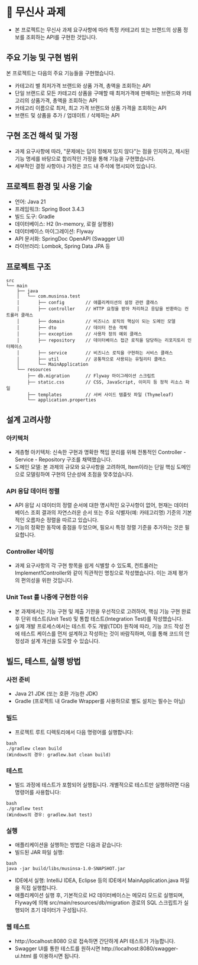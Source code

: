 # 👕 무신사 과제
- 본 프로젝트는 무신사 과제 요구사항에 따라 특정 카테고리 또는 브랜드의 상품 정보를 조회하는 API를 구현한 것입니다.

## 주요 기능 및 구현 범위
본 프로젝트는 다음의 주요 기능들을 구현했습니다.

- 카테고리 별 최저가격 브랜드와 상품 가격, 총액을 조회하는 API
- 단일 브랜드로 모든 카테고리 상품을 구매할 때 최저가격에 판매하는 브랜드와 카테고리의 상품가격, 총액을
  조회하는 API
- 카테고리 이름으로 최저, 최고 가격 브랜드와 상품 가격을 조회하는 API
- 브랜드 및 상품을 추가 / 업데이트 / 삭제하는 API

## 구현 조건 해석 및 가정
- 과제 요구사항에 따라, "문제에는 답이 정해져 있지 않다"는 점을 인지하고, 제시된 기능 명세를 바탕으로 합리적인 가정을 통해 기능을 구현했습니다.
- 세부적인 결정 사항이나 가정은 코드 내 주석에 명시되어 있습니다.

## 프로젝트 환경 및 사용 기술
- 언어: Java 21
- 프레임워크: Spring Boot 3.4.3
- 빌드 도구: Gradle
- 데이터베이스: H2 (In-memory, 로컬 실행용)
- 데이터베이스 마이그레이션: Flyway
- API 문서화: SpringDoc OpenAPI (Swagger UI)
- 라이브러리: Lombok, Spring Data JPA 등

## 프로젝트 구조
~~~
src
└── main
    ├── java
    │   └── com.musinsa.test  
    │       ├── config        // 애플리케이션의 설정 관련 클래스
    │       ├── controller    // HTTP 요청을 받아 처리하고 응답을 반환하는 컨트롤러 클래스
    │       ├── domain        // 비즈니스 로직의 핵심이 되는 도메인 모델
    │       ├── dto           // 데이터 전송 객체
    │       ├── exception     // 사용자 정의 예외 클래스
    │       ├── repository    // 데이터베이스 접근 로직을 담당하는 리포지토리 인터페이스
    │       ├── service       // 비즈니스 로직을 구현하는 서비스 클래스
    │       ├── util          // 공통적으로 사용되는 유틸리티 클래스
    │       └── MainApplication
    └── resources
        ├── db.migration      // Flyway 마이그레이션 스크립트
        ├── static.css        // CSS, JavaScript, 이미지 등 정적 리소스 파일
        ├── templates         // 서버 사이드 템플릿 파일 (Thymeleaf)
        └── application.properties 
~~~

## 설계 고려사항
### 아키텍처
- 계층형 아키텍처: 신속한 구현과 명확한 책임 분리를 위해 전통적인 Controller - Service - Repository 구조를 채택했습니다.
- 도메인 모델: 본 과제의 규모와 요구사항을 고려하여, Item이라는 단일 핵심 도메인으로 모델링하여 구현의 단순성에 초점을 맞추었습니다.

### API 응답 데이터 정렬
- API 응답 시 데이터의 정렬 순서에 대한 명시적인 요구사항이 없어, 현재는 데이터베이스 조회 결과의 자연스러운 순서 또는 주요 식별자(예: 카테고리명) 기준의 기본적인 오름차순 정렬을 따르고 있습니다.
- 기능의 정확한 동작에 중점을 두었으며, 필요시 특정 정렬 기준을 추가하는 것은 필요합니다.

### Controller 네이밍
- 과제 요구사항의 각 구현 항목을 쉽게 식별할 수 있도록, 컨트롤러는 Implement1Controller와 같이 직관적인 명칭으로 작성했습니다. 이는 과제 평가의 편의성을 위한 것입니다.

### Unit Test 를 나중에 구현한 이유
- 본 과제에서는 기능 구현 및 제출 기한을 우선적으로 고려하여, 핵심 기능 구현 완료 후 단위 테스트(Unit Test) 및 통합 테스트(Integration Test)를 작성했습니다.
- 실제 개발 프로세스에서는 테스트 주도 개발(TDD) 원칙에 따라, 기능 코드 작성 전에 테스트 케이스를 먼저 설계하고 작성하는 것이 바람직하며, 이를 통해 코드의 안정성과 설계 개선을 도모할 수 있습니다.

## 빌드, 테스트, 실행 방법
### 사전 준비
- Java 21 JDK (또는 호환 가능한 JDK)
- Gradle (프로젝트 내 Gradle Wrapper를 사용하므로 별도 설치는 필수는 아님)

### 빌드
- 프로젝트 루트 디렉토리에서 다음 명령어를 실행합니다:
~~~
bash
./gradlew clean build
(Windows의 경우: gradlew.bat clean build)
~~~

### 테스트
- 빌드 과정에 테스트가 포함되어 실행됩니다. 개별적으로 테스트만 실행하려면 다음 명령어를 사용합니다:
~~~
bash
./gradlew test
(Windows의 경우: gradlew.bat test)
~~~

### 실행
- 애플리케이션을 실행하는 방법은 다음과 같습니다:
- 빌드된 JAR 파일 실행:
~~~
bash
java -jar build/libs/musinsa-1.0-SNAPSHOT.jar
~~~
- IDE에서 실행: IntelliJ IDEA, Eclipse 등의 IDE에서 MainApplication.java 파일을 직접 실행합니다.
- 애플리케이션 실행 후, 기본적으로 H2 데이터베이스는 메모리 모드로 실행되며, Flyway에 의해 src/main/resources/db/migration 경로의 SQL 스크립트가 실행되어 초기 데이터가 구성됩니다.


### 웹 테스트
- http://localhost:8080 으로 접속하면 간단하게 API 테스트가 가능합니다.
- Swagger UI를 통한 테스트를 원하시면 http://localhost:8080/swagger-ui.html 를 이용하시면 됩니다.